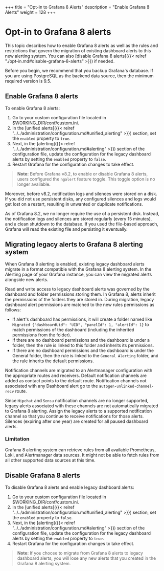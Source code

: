 +++
title = "Opt-in to Grafana 8 Alerts"
description = "Enable Grafana 8 Alerts"
weight = 128
+++

# Opt-in to Grafana 8 alerts

This topic describes how to enable Grafana 8 alerts as well as the rules and restrictions that govern the migration of existing dashboard alerts to this new alerting system. You can also [disable Grafana 8 alerts]({{< relref "./opt-in.md#disable-grafana-8-alerts" >}}) if needed.

Before you begin, we recommend that you backup Grafana's database. If you are using PostgreSQL as the backend data source, then the minimum required version is 9.5.

## Enable Grafana 8 alerts

To enable Grafana 8 alerts:

1. Go to your custom configuration file located in $WORKING_DIR/conf/custom.ini.
1. In the [unified alerts]({{< relref "../../administration/configuration.md#unified_alerting" >}}) section, set the `enabled` property to `true`.
1. Next, in the [alerting]({{< relref "../../administration/configuration.md#alerting" >}}) section of the configuration file, update the configuration for the legacy dashboard alerts by setting the `enabled` property to `false`.
1. Restart Grafana for the configuration changes to take effect.

> **Note:** Before Grafana v8.2, to enable or disable Grafana 8 alerts, users configured the `ngalert` feature toggle. This toggle option is no longer available.

Moreover, before v8.2, notification logs and silences were stored on a disk. If you did not use persistent disks, any configured silences and logs would get lost on a restart, resulting in unwanted or duplicate notifications.

As of Grafana 8.2, we no longer require the use of a persistent disk. Instead, the notification logs and silences are stored regularly (every 15 minutes), and a clean shutdown to the database. If you used the file-based approach, Grafana will read the existing file and persisting it eventually.

## Migrating legacy alerts to Grafana 8 alerting system

When Grafana 8 alerting is enabled, existing legacy dashboard alerts migrate in a format compatible with the Grafana 8 alerting system. In the Alerting page of your Grafana instance, you can view the migrated alerts alongside new alerts.

Read and write access to legacy dashboard alerts was governed by the dashboard and folder permissions storing them. In Grafana 8, alerts inherit the permissions of the folders they are stored in. During migration, legacy dashboard alert permissions are matched to the new rules permissions as follows:

- If alert's dashboard has permissions, it will create a folder named like `Migrated {"dashboardUid": "UID", "panelId": 1, "alertId": 1}` to match permissions of the dashboard (including the inherited permissions from the folder).
- If there are no dashboard permissions and the dashboard is under a folder, then the rule is linked to this folder and inherits its permissions.
- If there are no dashboard permissions and the dashboard is under the General folder, then the rule is linked to the `General Alerting` folder, and the rule inherits the default permissions.

Notification channels are migrated to an Alertmanager configuration with the appropriate routes and receivers. Default notification channels are added as contact points to the default route. Notification channels not associated with any Dashboard alert go to the `autogen-unlinked-channel-recv` route.

Since `Hipchat` and `Sensu` notification channels are no longer supported, legacy alerts associated with these channels are not automatically migrated to Grafana 8 alerting. Assign the legacy alerts to a supported notification channel so that you continue to receive notifications for those alerts.
Silences (expiring after one year) are created for all paused dashboard alerts.

### Limitation

Grafana 8 alerting system can retrieve rules from all available Prometheus, Loki, and Alertmanager data sources. It might not be able to fetch rules from all other supported data sources at this time.

## Disable Grafana 8 alerts

To disable Grafana 8 alerts and enable legacy dashboard alerts:

1. Go to your custom configuration file located in $WORKING_DIR/conf/custom.ini.
1. In the [unified alerts]({{< relref "../../administration/configuration.md#unified_alerting" >}}) section, set the `enabled` property to `false`.
1. Next, in the [alerting]({{< relref "../../administration/configuration.md#alerting" >}}) section of the configuration file, update the configuration for the legacy dashboard alerts by setting the `enabled` property to `true`.
1. Restart Grafana for the configuration changes to take effect.

> **Note:** If you choose to migrate from Grafana 8 alerts to legacy dashboard alerts, you will lose any new alerts that you created in the Grafana 8 alerting system.
